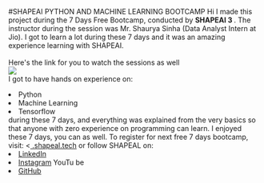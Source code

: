 #SHAPEAI PYTHON AND MACHINE LEARNING BOOTCAMP
Hi I made this project during the 7 Days Free Bootcamp, conducted by <b> SHAPEAI 3
</b>.
The instructor during the session was Mr. Shaurya Sinha (Data Analyst Intern at Jio). I got to 
learn a lot during these 7 days and it was an amazing experience learning with SHAPEAI.
<br><br>Here's the link for you to watch the sessions as well<br>
<a href="https://www.youtube.com/playlist?list=PL7z18TDRnbu NEA-597CMEBLE006"> <img src="https://github.com/ShapANALYTICS/blob/main/YOUTUBE 20THUMBNAIL-5.png"></a> 
<br>I got to have hands on experience on:
<li>Python
<li>Machine Learning
<li>Tensorflow
<br>during these 7 days, and everything was explained from the very basics so that 
anyone with zero experience on programming can learn.
I enjoyed these 7 days, you can as well. To register for next free 7 days bootcamp, visit: 
<<a href="https://www.shapeal.tech"> .shapeal.tech</a>
or follow SHAPEAL on:
<li><a href=
"https://in.linkedin.com/gompany/shapes1">LinkedIn</a>
<li><a href=
 "https://www.instagram.com/shape.ai/?hlen">Instagram</a>
<lix4
 href=
"https://www.youtube.com/channel/UCTUVOLTWmuDXWcbmISPdA">YouTu
be</a>
 <li><a href=
"https://github.com/shapeal">GitHub</a>
